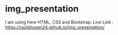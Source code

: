 # img_presentation
I am using here HTML, CSS and Bootstrap. 
Live Link : https://razibhosen24.github.io/img_presentation/
